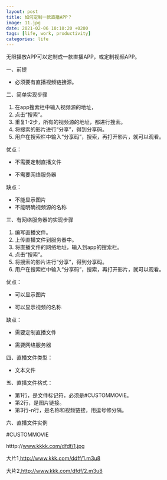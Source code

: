 ```yaml
---
layout: post
title: 如何定制一款直播APP？
image: 11.jpg
date: 2021-02-06 10:10:20 +0200
tags: [life, work, productivity]
categories: life
---
```

无限播放APP可以定制成一款直播APP，或定制视频APP。

一、前提

* 必须要有直播视频链接源。

二、简单实现步骤

1. 在app搜索栏中输入视频源的地址，
2. 点击“搜索”。
3. 重复1-2步，所有的视频源的地址，都进行搜索。
4. 将搜索的影片进行“分享”，得到分享码。
5. 用户在搜索栏中输入“分享码”，搜索，再打开影片，就可以观看。

优点：

* 不需要定制直播文件

* 不需要网络服务器

缺点：

* 不能显示图片
* 不能明确视频源的名称

三、有网络服务器的实现步骤

1. 编写直播文件。
2. 上传直播文件到服务器中。
3. 将直播文件的网络地址，输入到app的搜索栏。
4. 点击“搜索”。
5. 将搜索的影片进行“分享”，得到分享码。
6. 用户在搜索栏中输入“分享码”，搜索，再打开影片，就可以观看。

优点：

* 可以显示图片

* 可以显示视频的名称

缺点：

* 需要定制直播文件

* 需要网络服务器

四、直播文件类型：

* 文本文件

五、直播文件格式：

* 第1行，是文件标记符，必须是#CUSTOMMOVIE。
* 第2行，是图片链接。
* 第3行-n行，是名称和视频链接，用逗号修分隔。

六、直播文件实例

#CUSTOMMOVIE

htttp://www.kkkk.com/dfdf/1.jpg

大片1,http://www.kkk.com/ddff/1.m3u8

大片2,http://www.kkk.com/dfdf/2.m3u8

